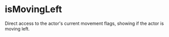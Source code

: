 # isMovingLeft

Direct access to the actor's current movement flags, showing if the actor is moving left.
